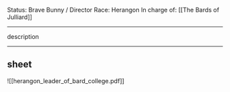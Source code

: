 Status: Brave Bunny / Director
Race: Herangon
In charge of: [[The Bards of Julliard]]

---

description

---

## sheet

![[herangon_leader_of_bard_college.pdf]]